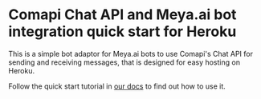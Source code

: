 # Comapi Chat API and Meya.ai bot integration quick start for Heroku
This is a simple bot adaptor for Meya.ai bots to use Comapi's Chat API for sending and receiving messages, that is designed for easy hosting on Heroku.

Follow the quick start tutorial in [our docs](http://docs.comapi.com/docs/integrating-bots-with-comapi-chat) to find out how to use it.

